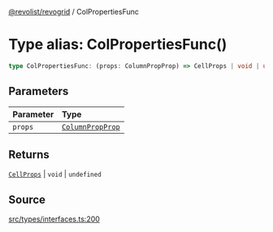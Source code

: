 [@revolist/revogrid](README.md) / ColPropertiesFunc

# Type alias: ColPropertiesFunc()

```ts
type ColPropertiesFunc: (props: ColumnPropProp) => CellProps | void | undefined;
```

## Parameters

| Parameter | Type |
| :------ | :------ |
| `props` | [`ColumnPropProp`](Type.ColumnPropProp.md) |

## Returns

[`CellProps`](Type.CellProps.md) \| `void` \| `undefined`

## Source

[src/types/interfaces.ts:200](https://github.com/revolist/revogrid/blob/ace6403c43f42f0eb026a7e73c0ae179d3a4c66f/src/types/interfaces.ts#L200)
